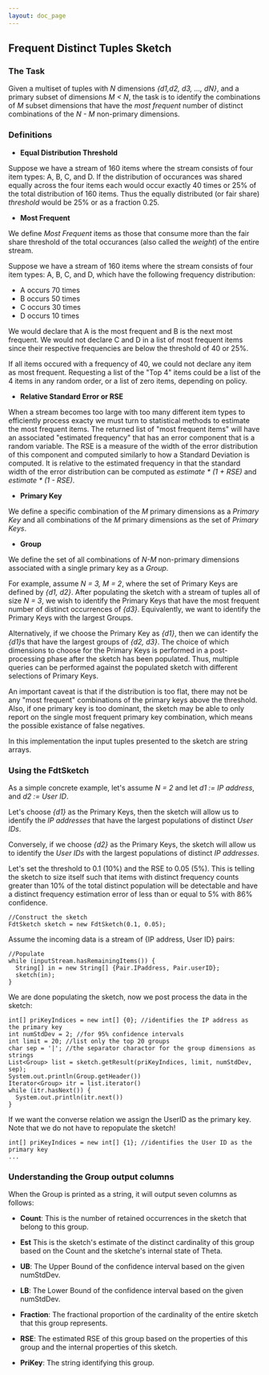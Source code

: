 ```yaml
---
layout: doc_page
---
```


## Frequent Distinct Tuples Sketch

### The Task
Given a multiset of tuples with <i>N</i> dimensions <i>{d1,d2, d3, ..., dN}</i>, and a primary subset of
dimensions <i>M &lt; N</i>, the task is to identify the combinations of <i>M</i> subset dimensions
that have the <i>most frequent</i> number of distinct combinations of the <i>N - M</i> non-primary
dimensions.

### Definitions

* __Equal Distribution Threshold__

Suppose we have a stream of 160 items where the stream consists of four item types: A, B, C, and D.
If the distribution of occurances was shared equally across the four items each would
occur exactly 40 times or 25% of the total distribution of 160 items. Thus the equally distributed
(or fair share) <i>threshold</i> would be 25% or as a fraction 0.25. 

* __Most Frequent__

We define <i>Most Frequent</i> items as those that consume more than the fair share threshold of the
total occurances (also called the <i>weight</i>) of the entire stream. 

Suppose we have a stream of 160 items where the stream consists of four item types: A, B, C, and D,
which have the following frequency distribution: 

 * A occurs 70 times
 * B occurs 50 times
 * C occurs 30 times
 * D occurs 10 times

We would declare that A is the most frequent and B is the next most frequent. We would not
declare C and D in a list of most frequent items since their respective frequencies are below 
the threshold of 40 or 25%. 

If all items occured with a frequency of 40, we could not declare 
any item as most frequent. Requesting a list of the "Top 4" items could be a list of the 4 items in any random
order, or a list of zero items, depending on policy.

* __Relative Standard Error or RSE__

When a stream becomes too large with too many different item types to efficiently process exacty we must turn 
to statistical methods to estimate the most frequent items. The returned list of "most frequent items" will
have an associated "estimated frequency" that has an error component that is a random variable. 
The RSE is a measure of the width of the error distribution of this component and computed similarly to how a 
Standard Deviation is computed. It is relative to the estimated frequency in that the standard
width of the error distribution can be computed as <i>estimate * (1 + RSE)</i> and <i>estimate * (1 - RSE)</i>.

* __Primary Key__

We define a specific combination of the <i>M</i> primary dimensions as a <i>Primary Key</i>
and all combinations of the <i>M</i> primary dimensions as the set of <i>Primary Keys</i>.

* __Group__

We define the set of all combinations of <i>N-M</i> non-primary dimensions associated with a
single primary key as a <i>Group</i>.

For example, assume <i>N = 3, M = 2</i>, where the set of Primary Keys are defined by
<i>{d1, d2}</i>. After populating the sketch with a stream of tuples all of size <i>N = 3</i>,
we wish to identify the Primary Keys that have the most frequent number of distinct occurrences
of <i>{d3}</i>. Equivalently, we want to identify the Primary Keys with the largest Groups.

Alternatively, if we choose the Primary Key as <i>{d1}</i>, then we can identify the
<i>{d1}</i>s that have the largest groups of <i>{d2, d3}</i>. The choice of
which dimensions to choose for the Primary Keys is performed in a post-processing phase
after the sketch has been populated. Thus, multiple queries can be performed against the
populated sketch with different selections of Primary Keys.

An important caveat is that if the distribution is too flat, there may not be any
"most frequent" combinations of the primary keys above the threshold. 
Also, if one primary key is too dominant, the sketch may be able to only report on the single 
most frequent primary key combination, which means the possible existance of false negatives.

In this implementation the input tuples presented to the sketch are string arrays.

### Using the FdtSketch

As a simple concrete example, let's assume <i>N = 2</i> and let <i>d1 := IP address</i>, and
<i>d2 := User ID</i>.

Let's choose <i>{d1}</i> as the Primary Keys, then the sketch will allow us to identify the
<i>IP addresses</i> that have the largest populations of distinct <i>User IDs</i>. 

Conversely, if we choose <i>{d2}</i> as the Primary Keys, the sketch will allow us to identify the
<i>User IDs</i> with the largest populations of distinct <i>IP addresses</i>.

Let's set the threshold to 0.1 (10%) and the RSE to 0.05 (5%). This is telling the sketch to size itself 
such that items with distinct frequency counts greater than 10% of the total distinct population will be 
detectable and have a distinct frequency estimation error of less than or equal to 5% with 86% confidence.

    //Construct the sketch
    FdtSketch sketch = new FdtSketch(0.1, 0.05);

Assume the incoming data is a stream of {IP address, User ID} pairs:

    //Populate
    while (inputStream.hasRemainingItems()) {
      String[] in = new String[] {Pair.IPaddress, Pair.userID};
      sketch(in);
    }

We are done populating the sketch, now we post process the data in the sketch:

    int[] priKeyIndices = new int[] {0}; //identifies the IP address as the primary key
    int numStdDev = 2; //for 95% confidence intervals
    int limit = 20; //list only the top 20 groups
    char sep = '|'; //the separator charactor for the group dimensions as strings
    List<Group> list = sketch.getResult(priKeyIndices, limit, numStdDev, sep);
    System.out.println(Group.getHeader())
    Iterator<Group> itr = list.iterator()
    while (itr.hasNext()) {
      System.out.println(itr.next())
    }

If we want the converse relation we assign the UserID as the primary key. Note that we do not have to repopulate the sketch!

    int[] priKeyIndices = new int[] {1}; //identifies the User ID as the primary key
    ...

### Understanding the Group output columns

When the Group is printed as a string, it will output seven columns as follows:

* __Count__: This is the number of retained occurrences in the sketch that belong to this group.

* __Est__ This is the sketch's estimate of the distinct cardinality of this group based on the Count and the sketche's internal state of Theta.

* __UB__: The Upper Bound of the confidence interval based on the given numStdDev.

* __LB__: The Lower Bound of the confidence interval based on the given numStdDev.

* __Fraction__: The fractional proportion of the cardinality of the entire sketch that this group represents.

* __RSE__: The estimated RSE of this group based on the properties of this group and the internal properties of this sketch.

* __PriKey__: The string identifying this group. 

